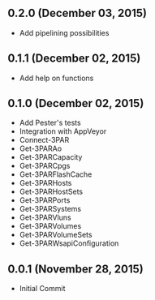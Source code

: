 ## 0.2.0 (December 03, 2015)
  - Add pipelining possibilities

## 0.1.1 (December 02, 2015)
  - Add help on functions

## 0.1.0 (December 02, 2015)
  - Add Pester's tests
  - Integration with AppVeyor
  - Connect-3PAR
  - Get-3PARAo
  - Get-3PARCapacity
  - Get-3PARCpgs
  - Get-3PARFlashCache
  - Get-3PARHosts
  - Get-3PARHostSets
  - Get-3PARPorts
  - Get-3PARSystems
  - Get-3PARVluns
  - Get-3PARVolumes
  - Get-3PARVolumeSets
  - Get-3PARWsapiConfiguration  

## 0.0.1 (November 28, 2015)
  - Initial Commit
